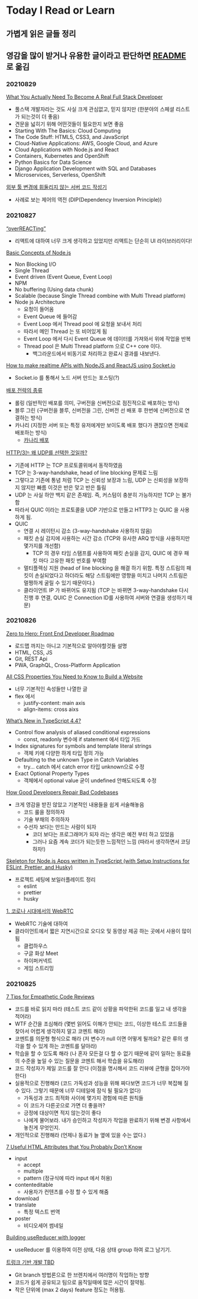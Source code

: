 # Today I Read or Learn

## 가볍게 읽은 글들 정리
## 영감을 많이 받거나 유용한 글이라고 판단하면 [README](https://github.com/eomttt/studies) 로 옮김

### 20210829
[What You Actually Need To Become A Real Full Stack Developer](https://medium.com/madhash/what-you-actually-need-to-become-a-real-full-stack-developer-66a7a9f8f2da)
  - 풀스택 개발자라는 것도 사실 크게 관심없고, 믿지 않지만 (한분야의 스페셜 리스트가 되는것이 더 좋음)
  - 견문을 넓히기 위해 어떤것들이 필요한지 보면 좋음
  - Starting With The Basics: Cloud Computing
  - The Code Stuff: HTML5, CSS3, and JavaScript
  - Cloud-Native Applications: AWS, Google Cloud, and Azure
  - Cloud Applications with Node.js and React
  - Containers, Kubernetes and OpenShift
  - Python Basics for Data Science
  - Django Application Development with SQL and Databases
  - Microservices, Serverless, OpenShift

[외부 툴 변경에 휘둘리지 않는 서버 코드 작성기](https://blog.gangnamunni.com/post/dependency-inversion-principle/)
  - 사례로 보는 제어의 역전 (DIP(Dependency Inversion Principle))

### 20210827
[“overREACTing”](https://tweetsbyceleste.medium.com/overreacting-976f2423552a)
  - 리액트에 대하여 너무 크게 생각하고 있었지만 리액트는 단순히 UI 라이브러리이다!

[Basic Concepts of Node.js](https://dev.to/cassiocappellari/basic-concepts-of-node-js-pch)
  - Non Blocking I/O
  - Single Thread
  - Event driven (Event Queue, Event Loop)
  - NPM
  - No buffering (Using data chunk)
  - Scalable (because Single Thread combine with Multi Thread platform)
  - Node js Architecture
    - 요청이 들어옴
    - Event Queue 에 들어감
    - Event Loop 에서 Thread pool 에 요청을 보내서 처리
    - 따라서 메인 Thread 는 또 비어있게 됨
    - Event Loop 에서 다시 Event Queue 에 데이터를 가져와서 위에 작업을 반복
    - Thread pool 은 Multi Thread platform 으로 C++ core 이다.
      - 백그라운드에서 비동기로 처리하고 완료시 결과를 내보낸다.

[How to make realtime APIs with NodeJS and ReactJS using Socket.io](https://dev.to/omardiaa48/how-to-make-realtime-apis-with-nodejs-and-reactjs-using-socket-io-6ja)
  - Socket.io 를 통해서 노드 서버 만드는 포스팅(?)

[배포 전략의 종류](https://reference-m1.tistory.com/211)
  - 롤링 (일반적인 배포를 의미, 구버전을 신버전으로 점진적으로 배포하는 방식)
  - 블루 그린 (구버전을 블루, 신버전을 그린, 신버전 선 배포 후 한번에 신버전으로 연결하는 방식)
  - 카나리 (지정한 서버 또는 특정 유저에게만 보이도록 배포 했다가 괜찮으면 전체로 배포하는 방식)
    - [카나리 배포](https://woongsin94.tistory.com/356)

[HTTP/3는 왜 UDP를 선택한 것일까?](https://evan-moon.github.io/2019/10/08/what-is-http3/)
  - 기존에 HTTP 는 TCP 프로토콜위에서 동작하였음
  - TCP 는 3-way-handshake, head of line blocking 문제로 느림
  - 그렇다고 기존에 통념 처럼 TCP 는 신뢰성 보장과 느림, UDP 는 신뢰성을 보장하지 않지만 빠름 이것은 반은 맞고 반은 틀림
  - UDP 는 사실 하얀 백지 같은 존재임. 즉, 커스텀이 충분히 가능하지만 TCP 는 불가함
  - 따라서 QUIC 이라는 프로토콜을 UDP 기반으로 만들고 HTTP3 는 QUIC 을 사용하게 됨.
  - QUIC
    - 연결 시 레이턴시 감소 (3-way-handshake 사용하지 않음)
    - 패킷 손실 감지에 사용하는 시간 감소 (TCP와 유사한 ARQ 방식을 사용하지만 몇가지를 개선함)
      - TCP 의 경우 타임 스탬프를 사용하여 패킷 손실을 감지, QUIC 에 경우 패킷 마다 고유한 패킷 번호를 부여함
    - 멀티플렉싱 지원 (head of line blocking 을 해결 하기 위함. 특정 스트림의 패킷이 손실되었다고 하더라도 해당 스트림에만 영향을 미치고 나머지 스트림은 멀쩡하게 굴릴 수 있기 때문이다.)
    - 클라이언트 IP 가 바뀌어도 유지됨 (TCP 는 바뀌면 3-way-handshake 다시 진행 후 연결, QUIC 은 Connection ID를 사용하여 서버와 연결을 생성하기 때문)


### 20210826
[Zero to Hero: Front End Developer Roadmap](https://dev.to/ruppysuppy/front-end-developer-roadmap-zero-to-hero-4pkf)
  - 로드맵 까지는 아니고 기본적으로 알아야할것들 설명
  - HTML, CSS, JS
  - Git, REST Api
  - PWA, GraphQL, Cross-Platform Application

[All CSS Properties You Need to Know to Build a Website](https://dev.to/domagojvidovic/all-css-properties-you-need-to-know-to-build-a-website-3dbb)
  - 너무 기본적인 속성들만 나열한 글
  - flex 에서
    - justify-content: main axis
    - align-items: cross aixs
  
[What’s New in TypeScript 4.4?](https://betterprogramming.pub/whats-new-in-typescript-4-4-e17d63b84b86)
  - Control flow analysis of aliased conditional expressions
    - const, readonly 변수에 if statement 에서 타입 가드
  - Index signatures for symbols and template literal strings
    - 객체 키에 다양한 하게 타입 정의 가능
  - Defaulting to the unknown Type in Catch Variables
    - try... catch 에서 catch error 타입 unknown으로 수정
  - Exact Optional Property Types
    - 객체에서 optional value 굳이 undefined 안해도되도록 수정

[How Good Developers Repair Bad Codebases](https://levelup.gitconnected.com/how-good-developers-repair-bad-codebases-64cd1e3ec7de)
  - 크게 영감을 받진 않았고 기본적인 내용들을 쉽게 서술해놓음
    - 코드 룰을 정의하자
    - 기술 부채의 주의하자
    - 수선자 보다는 만드는 사람이 되자
      - 코더 보다는 프로그래머가 되자 라는 생각은 예전 부터 하고 있었음
      - 그러나 요즘 계속 코더가 되는듯한 느낌적인 느낌 (따라서 생각하면서 코딩하자!)

[Skeleton for Node.js Apps written in TypeScript (with Setup Instructions for ESLint, Prettier, and Husky)](https://javascript.plainenglish.io/skeleton-for-node-js-apps-written-in-typescript-444fa1695b30)
  - 프로젝트 세팅에 보일러플레이트 정리
    - eslint
    - prettier
    - husky

[1. 코로나 시대에서의 WebRTC](https://brunch.co.kr/@springboot/639)
  - WebRTC 기술에 대하여
  - 클라이언트에서 짧은 지연시간으로 오디오 및 동영상 제공 하는 곳에서 사용이 많이 됨
    - 클럽하우스
    - 구글 화상 Meet
    - 하이퍼커넥트
    - 게임 스트리밍

### 20210825
[7 Tips for Empathetic Code Reviews](https://betterprogramming.pub/7-tips-for-empathetic-code-reviews-901e8b049a88)
  - 코드를 바로 읽지 마라 (테스트 코드 같이 상황을 파악한뒤 코드를 일고 내 생각을 적어라)
  - WTF 순간을 조심해라 (몇번 읽어도 이해가 안되는 코드, 이상한 테스트 코드들을 찾아서 어렵게 생각하지 말고 코멘트 해라)
  - 코멘트를 의문형 형식으로 해라 (저 변수가 null 이면 어떻게 될까요? 같은 류의 생각을 할 수 있게 하는 코멘트를 달아라)
  - 학습을 할 수 있도록 해라 (나 혼자 모든걸 다 할 수 없기 때문에 같이 일하는 동료들의 수준을 높일 수 있는 질문을 코멘트 해서 학습을 유도해라)
  - 코드 작성자가 제일 코드를 잘 안다 (이점을 명시해서 코드 리뷰에 균형을 잡아가야한다)
  - 실용적으로 진행해라 (코드 가독성과 성능을 위해 짜다보면 코드가 너무 복잡해 질 수 있다. 그렇기 때문에 너무 디테일에 잠식 될 필요가 없다)
    - 가독성과 코드 최적화 사이에 몇가지 경험에 따른 원칙들
    - 이 코드가 다른곳으로 가면 더 좋을까?
    - 긍정에 대상이면 적지 않는것이 좋다
    - 나에게 물어보라. 내가 승인하고 작성자가 작업을 완료하기 위해 변경 사항에서 놓친게 무엇인지.
  - 개인적으로 진행해라 (언제나 동료가 늘 옆에 있을 수는 없다.)

[7 Useful HTML Attributes that You Probably Don’t Know](https://javascript.plainenglish.io/7-useful-html-attributes-that-you-probably-dont-know-661784fe21e)
  - input
    - accept
    - multiple
    - pattern (정규식에 따라 input 에서 허용)
  - contenteditable
    - 사용자가 컨텐츠를 수정 할 수 있게 해줌
  - download
  - translate
    - 특정 텍스트 번역
  - poster
    - 비디오세어 썸네일

[Building useReducer with logger](https://staleclosures.dev/building-usereducer-with-logger/)
  - useReducer 를 이용하여 이전 상태, 다음 상태 group 하여 로그 남기기.

[트렁크 기반 개발 TBD](https://code-masterjung.tistory.com/73)
  - Git branch 방법론으로 한 브렌치에서 여러명이 작업하는 방향
  - 코드가 쉽게 공유되고 팀으로 움직일때에 많은 시간이 절약됨.
  - 작은 단위에 (max 2 days) feature 정도는 허용됨.
